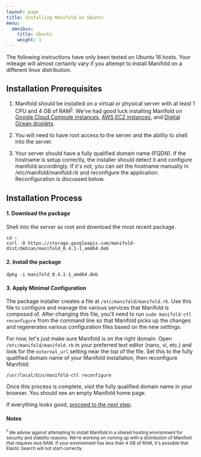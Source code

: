 ```yaml
---
layout: page
title: Installing Manifold on Ubuntu
menu:
  omnibus:
    title: Ubuntu
    weight: 1
---
```


The following instructions have only been tested on Ubuntu 16 hosts. Your mileage will almost certainly vary if you attempt to install Manifold on a different linux distribution.

## Installation Prerequisites

1. Manifold should be installed on a virtual or physical server with at least 1 CPU and 4 GB of RAM<sup>[1](#note-1)</sup>. We've had good luck installing Manifold on [Google Cloud Compute instances](https://cloud.google.com/compute/docs/instances/), [AWS EC2 instances](https://aws.amazon.com/ec2/instance-types/), and [Digital Ocean droplets](https://www.digitalocean.com/).

2. You will need to have root access to the server and the ability to shell into the server.

3. Your server should have a fully qualified domain name (FQDN). If the hostname is setup correctly, the installer should detect it and configure manifold accordingly. If it's not, you can set the hostname manually in /etc/manifold/manifold.rb and reconfigure the application. Reconfiguration is discussed below.

## Installation Process

#### 1. Download the package

Shell into the server as root and download the most recent package.

``` shell
cd ~
curl -O https://storage.googleapis.com/manifold-dist/debian/manifold_0.4.1-1_amd64.deb
```

#### 2. Install the package

``` shell
dpkg -i manifold_0.4.1-1_amd64.deb
```

#### 3. Apply Minimal Configuration

The package installer creates a file at `/etc/manifold/manifold.rb`. Use this file to configure and manage the various services that Manifold is composed of. After changing this file, you'll need to run `sudo manifold-ctl reconfigure` from the command line so that Manifold picks up the changes and regenerates various configuration files based on the new settings.

For now, let's just make sure Manifold is on the right domain. Open `/etc/manifold/manifold.rb` in your preferred text editor (nano, vi, etc.) and look for the `external_url` setting near the top of the file. Set this to the fully qualified domain name of your Manifold installation, then reconfigure Manifold:

``` shell
/usr/local/bin/manifold-ctl reconfigure
```

Once this process is complete, visit the fully qualified domain name in your browser. You should see an empty Manifold home page.

If everything looks good, [proceed to the next step](/docs/installing/access_backend.html).

#### Notes

<small>
<a name="note-1"></a><sup>1</sup> We advise against attempting to install Manifold in a shared hosting environment for security and stability reasons. We're working on coming up with a distribution of Manifold that requires less RAM. If your environment has less than 4 GB of RAM, it's possible that Elastic Search will  not start correctly.
</small>
